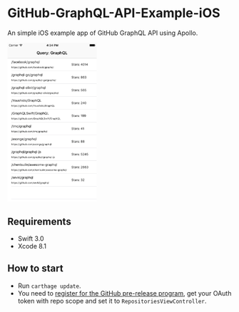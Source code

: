 # GitHub-GraphQL-API-Example-iOS

An simple iOS example app of GitHub GraphQL API using Apollo.

<img src="screenshot.png" width="200">

## Requirements

- Swift 3.0
- Xcode 8.1

## How to start

- Run `carthage update`.
- You need to [register for the GitHub pre-release program](https://github.com/prerelease/agreement), get your OAuth token with repo scope and set it to `RepositoriesViewController`.

